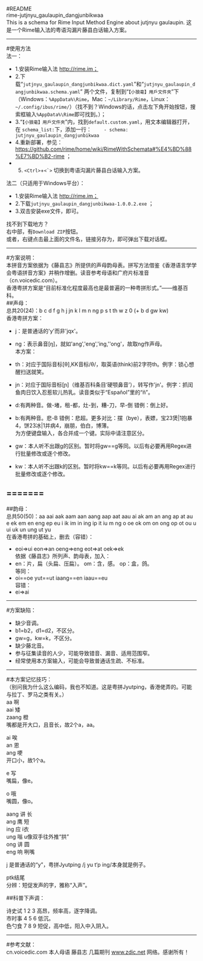 #README  
rime-jutjnyu_gaulaupin_dangjunbikwaa  
This is a schema for Rime Input Method Engine about jutjnyu gaulaupin. 这是一个Rime输入法的粤语沟漏片藤县白话输入方案。  
  
-----------------------------------  
#使用方法  
法一：  
- 1.安装Rime输入法 http://rime.im；  
- 2.下载“`jutjnyu_gaulaupin_dangjunbikwaa.dict.yaml`”和“`jutjnyu_gaulaupin_dangjunbikwaa.schema.yaml`” 两个文件，复制到“`【小狼毫】用戶文件夾`”下（Windows：`%AppData%\Rime`，Mac：`~/Library/Rime`，Linux：`~/.config/ibus/rime/`）（找不到？Windows的话，点击左下角开始按钮，搜索框输入`%AppData%\Rime`即可找到。）；  
- 3.“`【小狼毫】用戶文件夾`”内，找到`default.custom.yaml`，用文本编辑器打开，在	`schema_list:`下，添加一行：
`    - schema: jutjnyu_gaulaupin_dangjunbikwaa`  
- 4.重新部署，参见：https://github.com/rime/home/wiki/RimeWithSchemata#%E4%BD%88%E7%BD%B2-rime ；  
- 5. `<Ctrl>`+``<`>`` 切换到粤语沟漏片藤县白话输入方案。  
  
法二（只适用于Windows平台）：  
- 1.安装Rime输入法 http://rime.im；  
- 2.下载`jutjnyu_gaulaupin_dangjunbikwaa-1.0.0.2.exe` ；  
- 3.双击安装exe文件，即可。  
  
  
找不到下载地方？  
右中部，有`Download ZIP`按钮。  
或者，右键点击最上面的文件名，链接另存为，即可弹出下载对话框。  
  
  
-----------------------------------  
#方案说明：  
本拼音方案依据为《藤县志》所提供的声母韵母表。拼写方法借鉴《香港语言学学会粤语拼音方案》并稍作增删。读音参考母语和广府片标准音（cn.voicedic.com）。  
香港粤拼方案是“目前标准化程度最高也是最普遍的一种粤拼形式。”——维基百科。  
##声母：  
总共20(24)：b c d f g h j jn k l m n ng p s t th w z 0 (+ b d gw kw)  
香港粤拼方案：  
-  j：是普通话的'y'而非'jqx'。  
-  ng：表示鼻音[ŋ]，就如'ang','eng','ing,''ong'，故取ng作声母。  
本方案：  
-  th：对应于国际音标[θ],KK音标/θ/，取英语(think)前2字符th。例字：锁心想醒扫送就笑。  
-  jn：对应于国际音标[ɲ]（维基百科条目‘硬颚鼻音’），转写作'jn'。例字：抓闰鱼肉日饮入忍惹软儿热乳。读音类似于“Español”里的“ñ”。  
  
-  d:有两种音。做-堵，租-都，灶-到，糟-刀，早-倒 错例：倒上好。  
-  b:有两种音。悲-B  错例：悲超。更多对比：摆（bye），表嫖，宝23煲|1抱暴4，饼23冰|1并病4，崩朋，伯白，博薄。  
    为方便键盘输入，各合并成一个键。实际中请注意区分。  
-  gw：本人听不出跟g的区别。暂时将gw==g等同。以后有必要再用Regex进行批量修改或逐个修改。  
-  kw：本人听不出跟k的区别。暂时将kw==k等同。以后有必要再用Regex进行批量修改或逐个修改。
 	  
=======  
-----------------------------------  
##韵母：  
总共50(50)：aa aai aak aam aan aang aap aat aau ai ak am an ang ap at au e ek em en eng ep eu i ik im in ing ip it iu m ng o oe ok om on ong op ot ou u ui uk un ung ut yu  
在香港粤拼的基础上，删去（容错）：  
-  eoi=>ui eon=>an oeng=>eng eot=>at oek=>ek  
依据《藤县志》所列声、韵母表，加入：  
-  en：片，扁（头扁、压扁）。 om：含，感。 op：盒，鸽。  
等同：  
-  oi==oe yut==ut iaang==en iaau==eu  
容错：  
-  ei=>ai  
  
-----------------------------------  
#方案缺陷：  
- 缺少音调。  
- b1=b2，d1=d2，不区分。  
- gw=g，kw=k，不区分。  
- 缺少藤北音。  
- 参与征集读音的人少，可能导致错音、漏音、适用范围窄。  
- 经常使用本方案输入，可能会导致普通话生疏、不标准。  
  
-----------------------------------  
#本方案记忆技巧：  
（别问我为什么这么编码，我也不知道。这是粤拼Jyutping，香港佬弄的。可能与拉丁、罗马之类有关。）  
 aa   啊  
 aai  矮  
zaang 橙  
嘴都是开大口，且音长，故2个a，aa。  
  
ai  唉  
an  恩  
ang 哽  
开口小，故1个a。  
  
e 写  
嘴扁，像e。  
  
o 哦  
嘴圆，像o。  
  
aang 讲 长  
 ang 鹰 短  
 ing 应 i衣  
 ung 嗡 u像双手往外推“拱”  
 ong 讲 圆  
 eng 响 咧嘴  
  
j 是普通话的“y”，粤拼Jyutping /j yu t‘p ing/本身就是例子。  
  
ptk结尾  
分辨：短促发声的字，雅称“入声”。  
  
  
##科普下声调：  
  
诗史试 1 2 3 高昂，频率高，逐字降调。  
市时事 4 5 6 低沉。  
色勺食 7 8 9 短促，高中低，阳入中入阴入。  
  
-----------------------------------  
#参考文献：  
cn.voicedic.com 本人母语 藤县志 几篇期刊 www.zdic.net 网络。感谢所有！  